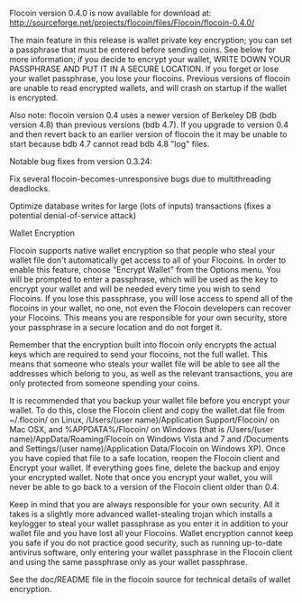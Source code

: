 Flocoin version 0.4.0 is now available for download at:
http://sourceforge.net/projects/flocoin/files/Flocoin/flocoin-0.4.0/

The main feature in this release is wallet private key encryption;
you can set a passphrase that must be entered before sending coins.
See below for more information; if you decide to encrypt your wallet,
WRITE DOWN YOUR PASSPHRASE AND PUT IT IN A SECURE LOCATION. If you
forget or lose your wallet passphrase, you lose your flocoins.
Previous versions of flocoin are unable to read encrypted wallets,
and will crash on startup if the wallet is encrypted.

Also note: flocoin version 0.4 uses a newer version of Berkeley DB
(bdb version 4.8) than previous versions (bdb 4.7). If you upgrade
to version 0.4 and then revert back to an earlier version of flocoin
the it may be unable to start because bdb 4.7 cannot read bdb 4.8
"log" files.


Notable bug fixes from version 0.3.24:

Fix several flocoin-becomes-unresponsive bugs due to multithreading
deadlocks.

Optimize database writes for large (lots of inputs) transactions
(fixes a potential denial-of-service attack)


Wallet Encryption

Flocoin supports native wallet encryption so that people who steal your
wallet file don't automatically get access to all of your Flocoins.
In order to enable this feature, choose "Encrypt Wallet" from the
Options menu.  You will be prompted to enter a passphrase, which
will be used as the key to encrypt your wallet and will be needed
every time you wish to send Flocoins.  If you lose this passphrase,
you will lose access to spend all of the flocoins in your wallet,
no one, not even the Flocoin developers can recover your Flocoins.
This means you are responsible for your own security, store your
passphrase in a secure location and do not forget it.

Remember that the encryption built into flocoin only encrypts the
actual keys which are required to send your flocoins, not the full
wallet.  This means that someone who steals your wallet file will
be able to see all the addresses which belong to you, as well as the
relevant transactions, you are only protected from someone spending
your coins.

It is recommended that you backup your wallet file before you
encrypt your wallet.  To do this, close the Flocoin client and
copy the wallet.dat file from ~/.flocoin/ on Linux, /Users/(user
name)/Application Support/Flocoin/ on Mac OSX, and %APPDATA%/Flocoin/
on Windows (that is /Users/(user name)/AppData/Roaming/Flocoin on
Windows Vista and 7 and /Documents and Settings/(user name)/Application
Data/Flocoin on Windows XP).  Once you have copied that file to a
safe location, reopen the Flocoin client and Encrypt your wallet.
If everything goes fine, delete the backup and enjoy your encrypted
wallet.  Note that once you encrypt your wallet, you will never be
able to go back to a version of the Flocoin client older than 0.4.

Keep in mind that you are always responsible for your own security.
All it takes is a slightly more advanced wallet-stealing trojan which
installs a keylogger to steal your wallet passphrase as you enter it
in addition to your wallet file and you have lost all your Flocoins.
Wallet encryption cannot keep you safe if you do not practice
good security, such as running up-to-date antivirus software, only
entering your wallet passphrase in the Flocoin client and using the
same passphrase only as your wallet passphrase.

See the doc/README file in the flocoin source for technical details
of wallet encryption.
